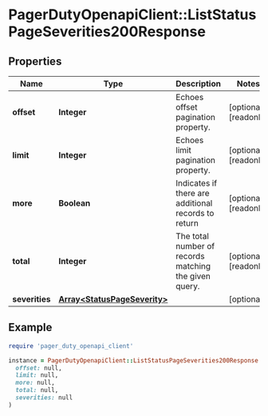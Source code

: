 # PagerDutyOpenapiClient::ListStatusPageSeverities200Response

## Properties

| Name | Type | Description | Notes |
| ---- | ---- | ----------- | ----- |
| **offset** | **Integer** | Echoes offset pagination property. | [optional][readonly] |
| **limit** | **Integer** | Echoes limit pagination property. | [optional][readonly] |
| **more** | **Boolean** | Indicates if there are additional records to return | [optional][readonly] |
| **total** | **Integer** | The total number of records matching the given query. | [optional][readonly] |
| **severities** | [**Array&lt;StatusPageSeverity&gt;**](StatusPageSeverity.md) |  | [optional] |

## Example

```ruby
require 'pager_duty_openapi_client'

instance = PagerDutyOpenapiClient::ListStatusPageSeverities200Response.new(
  offset: null,
  limit: null,
  more: null,
  total: null,
  severities: null
)
```


